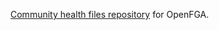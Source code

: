 [Community health files repository](https://docs.github.com/en/communities/setting-up-your-project-for-healthy-contributions/creating-a-default-community-health-file) for OpenFGA.
